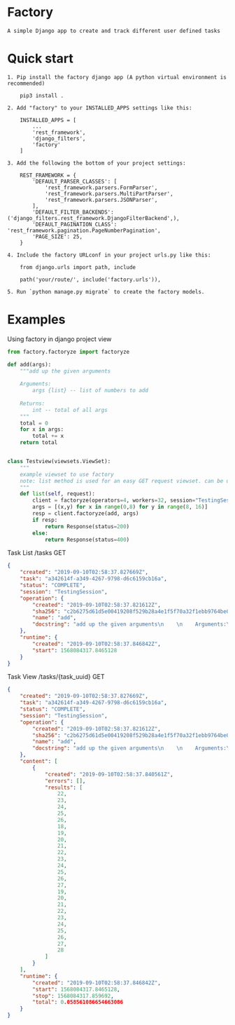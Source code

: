 Factory
=====

    A simple Django app to create and track different user defined tasks


Quick start
=====
    
    1. Pip install the factory django app (A python virtual environment is recommended)
        
        pip3 install .

    2. Add "factory" to your INSTALLED_APPS settings like this:

        INSTALLED_APPS = [
            ...
            'rest_framework',
            'django_filters',
            'factory'
        ]
    
    3. Add the following the bottom of your project settings:

        REST_FRAMEWORK = {
            'DEFAULT_PARSER_CLASSES': [
                'rest_framework.parsers.FormParser',
                'rest_framework.parsers.MultiPartParser',
                'rest_framework.parsers.JSONParser',
            ],
            'DEFAULT_FILTER_BACKENDS': ('django_filters.rest_framework.DjangoFilterBackend',),
            'DEFAULT_PAGINATION_CLASS': 'rest_framework.pagination.PageNumberPagination',
            'PAGE_SIZE': 25,
        }

    4. Include the factory URLconf in your project urls.py like this:

        from django.urls import path, include

        path('your/route/', include('factory.urls')),

    5. Run `python manage.py migrate` to create the factory models.


Examples
=====

Using factory in django project view

```python
from factory.factoryze import factoryze

def add(args):
    """add up the given arguments
    
    Arguments:
        args {list} -- list of numbers to add
    
    Returns:
        int -- total of all args
    """
    total = 0
    for x in args:
        total += x
    return total


class Testview(viewsets.ViewSet):
    """
    example viewset to use factory
    note: list method is used for an easy GET request viewset. can be used in any other methods
    """
    def list(self, request):
        client = factoryze(operators=4, workers=32, session="TestingSession")
        args = [(x,y) for x in range(0,8) for y in range(8, 16)]
        resp = client.factoryze(add, args)
        if resp:
            return Response(status=200)
        else:
            return Response(status=400)
```


Task List /tasks GET

```json
{
    "created": "2019-09-10T02:58:37.827669Z",
    "task": "a342614f-a349-4267-9798-d6c6159cb16a",
    "status": "COMPLETE",
    "session": "TestingSession",
    "operation": {
        "created": "2019-09-10T02:58:37.821612Z",
        "sha256": "c2b6275d61d5e00419208f529b28a4e1f5f70a32f1ebb9764be0af66c9c03430",
        "name": "add",
        "docstring": "add up the given arguments\n    \n    Arguments:\n        args {list} -- list of numbers to add\n    \n    Returns:\n        int -- total of all args\n    "
    },
    "runtime": {
        "created": "2019-09-10T02:58:37.846842Z",
        "start": 1568084317.8465128
    }
}
```

Task View /tasks/{task_uuid} GET

```json
{
    "created": "2019-09-10T02:58:37.827669Z",
    "task": "a342614f-a349-4267-9798-d6c6159cb16a",
    "status": "COMPLETE",
    "session": "TestingSession",
    "operation": {
        "created": "2019-09-10T02:58:37.821612Z",
        "sha256": "c2b6275d61d5e00419208f529b28a4e1f5f70a32f1ebb9764be0af66c9c03430",
        "name": "add",
        "docstring": "add up the given arguments\n    \n    Arguments:\n        args {list} -- list of numbers to add\n    \n    Returns:\n        int -- total of all args\n    "
    },
    "content": [
        {
            "created": "2019-09-10T02:58:37.840561Z",
            "errors": [],
            "results": [
                22,
                23,
                24,
                25,
                26,
                18,
                19,
                20,
                21,
                22,
                23,
                24,
                25,
                26,
                27,
                19,
                20,
                21,
                22,
                23,
                24,
                25,
                26,
                27,
                28
            ]
        }
    ],
    "runtime": {
        "created": "2019-09-10T02:58:37.846842Z",
        "start": 1568084317.8465128,
        "stop": 1568084317.859692,
        "total": 0.058561086654663086
    }
}
```
